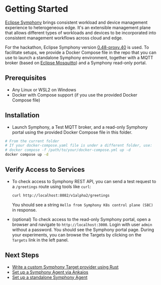 # Getting Started

[Eclipse Symphony](https://projects.eclipse.org/projects/iot.symphony) brings consistent workload and device management experience to heterogeneous edge. It's an extensible management plane that allows different types of workloads and devices to be incorporated into consistent management workflows across cloud and edge.

For the hackathon, Eclipse Symphony version [0.48-proxy.40](https://github.com/eclipse-symphony/symphony/releases/tag/0.48-proxy.40) is used. To facilitate setups, we provide a Docker Compose file in the repo that you can use to launch a standalone Symphony environment, together with a MQTT broker (based on [Eclipse Mosquitto](https://mosquitto.org/)) and a Symphony read-only portal. 

## Prerequisites

- Any Linux or WSL2 on Windows
- Docker with Compose support (if you use the provided Docker Compose file)

## Installation

- Launch Symphony, a Test MQTT broker, and a read-only Symphony portal using the provided Docker Compose file in this folder.

```bash
# From the current folder
# If your docker-compose.yaml file is under a different folder, use:
# docker compose -f /path/to/your/docker-compose.yml up -d
docker compose up -d
```

## Verify Access to Services

* To check access to Symphony REST API, you can send a test request to a `/greetings` route using tools like `curl`:
    ```bash
    curl http://localhost:8082/v1alpha2/greetings
    ```
    You should see a string `Hello from Symphony K8s control plane (S8C)` in response.

* (optional) To check access to the read-only Symphony portal, open a browser and navigate to `http://localhost:3000`. Login with user `admin` without a password. You should see the Symphony portal page. During your experiments, you can browse the Targets by clicking on the `Targets` link in the left panel.

## Next Steps

* [Write a custom Symphony Target provider using Rust](./rust_provider.md)
* [Set up a Symphony Agent via Ankaios](./agent_on_ankaios.md)
* [Set up a standalone Symphony Agent](./agent_standalone.md)
